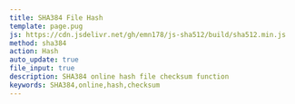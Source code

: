 ```yaml
---
title: SHA384 File Hash
template: page.pug
js: https://cdn.jsdelivr.net/gh/emn178/js-sha512/build/sha512.min.js
method: sha384
action: Hash
auto_update: true
file_input: true
description: SHA384 online hash file checksum function
keywords: SHA384,online,hash,checksum
---
```

